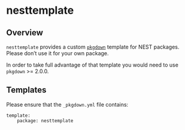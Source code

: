# nesttemplate

## Overview

`nesttemplate` provides a custom [`pkgdown`](https://pkgdown.r-lib.org) template for NEST packages.
Please don’t use it for your own package.

In order to take full advantage of that template you would need to use `pkgdown` >= 2.0.0.

## Templates

Please ensure that the `_pkgdown.yml` file contains:

    template:
        package: nesttemplate

